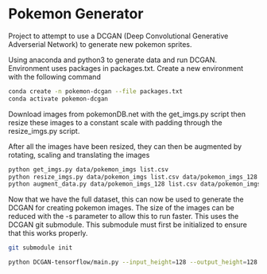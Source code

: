 # Pokemon Generator

Project to attempt to use a DCGAN (Deep Convolutional Generative Adverserial Network) to generate new pokemon sprites.

Using anaconda and python3 to generate data and run DCGAN. Environment uses packages in packages.txt. Create a new environment with the following command 

```bash
conda create -n pokemon-dcgan --file packages.txt
conda activate pokemon-dcgan
```

Download images from pokemonDB.net with the get_imgs.py script then resize these images to a constant scale with padding through the resize_imgs.py script.

After all the images have been resized, they can then be augmented by rotating, scaling and translating the images

```bash
python get_imgs.py data/pokemon_imgs list.csv
python resize_imgs.py data/pokemon_imgs list.csv data/pokemon_imgs_128 -s 128 -b 0.25
python augment_data.py data/pokemon_imgs_128 list.csv data/pokemon_imgs_128_aug
```

Now that we have the full dataset, this can now be used to generate the DCGAN for creating pokemon images. The size of the images can be reduced with the -s parameter to allow this to run faster. This uses the DCGAN git submodule. This submodule must first be initialized to ensure that this works properly.

```bash
git submodule init

python DCGAN-tensorflow/main.py --input_height=128 --output_height=128 --checkpoint_dir=data/checkpoint_128 --sample_dir=data/samples_128 --train --crop=False --visualize=True --dataset=pokemon_imgs_128_aug
```
